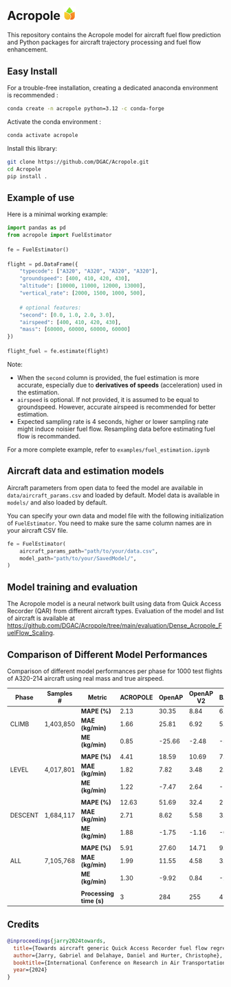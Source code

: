 # Acropole <img src="https://github.com/DGAC/Acropole/blob/main/logo.png" width="30">

This repository contains the Acropole model for aircraft fuel flow prediction and Python packages for aircraft trajectory processing and fuel flow enhancement.

## Easy Install

For a trouble-free installation, creating a dedicated anaconda environment is recommended :

```sh
conda create -n acropole python=3.12 -c conda-forge
```

Activate the conda environment :

```sh
conda activate acropole
```

Install this library:

```sh
git clone https://github.com/DGAC/Acropole.git
cd Acropole
pip install .

```

## Example of use

Here is a minimal working example:

```python
import pandas as pd
from acropole import FuelEstimator

fe = FuelEstimator()

flight = pd.DataFrame({
    "typecode": ["A320", "A320", "A320", "A320"],
    "groundspeed": [400, 410, 420, 430],
    "altitude": [10000, 11000, 12000, 13000],
    "vertical_rate": [2000, 1500, 1000, 500],

    # optional features:
    "second": [0.0, 1.0, 2.0, 3.0],
    "airspeed": [400, 410, 420, 430],
    "mass": [60000, 60000, 60000, 60000]
})

flight_fuel = fe.estimate(flight)
```

Note:

- When the `second` column is provided, the fuel estimation is more accurate,
  especially due to **derivatives of speeds** (acceleration) used in the estimation.
- `airspeed` is optional. If not provided, it is assumed to be equal
  to groundspeed. However, accurate airspeed is recommended for better estimation.
- Expected sampling rate is 4 seconds, higher or lower sampling rate might induce noisier fuel flow. Resampling data before estimating fuel flow is recommanded.

For a more complete example, refer to `examples/fuel_estimation.ipynb`

## Aircraft data and estimation models

Aircraft parameters from open data to feed the model are available in `data/aircraft_params.csv` and loaded by default. Model data is available in `models/` and also loaded by default.

You can specify your own data and model file with the following initialization of `FuelEstimator`. You need to make sure the same column names are in your aircraft CSV file.

```python
fe = FuelEstimator(
    aircraft_params_path="path/to/your/data.csv",
    model_path="path/to/your/SavedModel/",
)
```

## Model training and evaluation

The Acropole model is a neural network built using data from Quick Access Recorder (QAR) from different aircraft types. Evaluation of the model and list of aircraft is available at https://github.com/DGAC/Acropole/tree/main/evaluation/Dense_Acropole_FuelFlow_Scaling.


## Comparison of Different Model Performances

Comparison of different model performances per phase for 1000 test flights of A320-214 aircraft using real mass and true airspeed.

| Phase | Samples \# | Metric | ACROPOLE | OpenAP | OpenAP V2 | BADA  | Poll-Schumann |
|-------|------------|--------|--------------|--------------|------------|---------------|----------------|
|       |            | **MAPE (%)**  | 2.13    | 30.35                     | 8.84       | 6.53                       | 6.85                                       |
| CLIMB | 1,403,850   | **MAE (kg/min)** | 1.66          | 25.81                     | 6.92       | 5.53                       | 5.65                                       |
|       |            | **ME (kg/min)**  | 0.85     | -25.66                    | -2.48      | -5.27                      | -4.62                                      |
||||||||||
|       |            | **MAPE (%)**  | 4.41   | 18.59                     | 10.69      | 7.01                       | 4.84                                       |
| LEVEL | 4,017,801   | **MAE (kg/min)** | 1.82      | 7.82                      | 3.48       | 2.65                       | 2.03                                       |
|       |            | **ME (kg/min)**  | 1.22     | -7.47                     | 2.64       | -1.43                      | -0.73                                      |
||||||||||
|       |            | **MAPE (%)**  | 12.63      | 51.69                     | 32.4       | 21.50                      | 21.55                                      |
| DESCENT| 1,684,117  | **MAE (kg/min)** | 2.71         | 8.62                      | 5.58       | 3.71                       | 4.71                                       |
|       |            | **ME (kg/min)**  | 1.88         | -1.75                     | -1.16      | -0.64                      | -3.67                                      |
||||||||||
|       |            | **MAPE (%)**  | 5.91       | 27.60                     | 14.71      | 9.84                       | 8.61                                       |
| ALL   | 7,105,768   | **MAE (kg/min)** | 1.99        | 11.55                     | 4.58       | 3.44                       | 3.29                                       |
|       |            | **ME (kg/min)**  | 1.30       | -9.92                     | 0.84       | -2.03                      | -2.09                                      |
||||||||||
|       |            | **Processing time (s)** | 3          | 284                      | 255        | 474                        | 28                                         |



## Credits

```bibtex
@inproceedings{jarry2024towards,
  title={Towards aircraft generic Quick Access Recorder fuel flow regression models for ADS-B data},
  author={Jarry, Gabriel and Delahaye, Daniel and Hurter, Christophe},
  booktitle={International Conference on Research in Air Transportation},
  year={2024}
}

```
